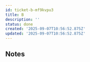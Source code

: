 ```yaml
---
id: ticket-b-mf9kvpu3
title: B
description: ''
status: done
created: '2025-09-07T10:56:52.875Z'
updated: '2025-09-07T10:56:52.875Z'
---
```


## Notes

